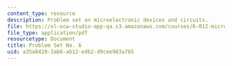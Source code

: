 ```yaml
---
content_type: resource
description: Problem set on microelectronic devices and circuits.
file: https://ol-ocw-studio-app-qa.s3.amazonaws.com/courses/6-012-microelectronic-devices-and-circuits-fall-2009/a35a84203ab6ab12edb2d9cee983a765_MIT6_012F09_assn06.pdf
file_type: application/pdf
resourcetype: Document
title: Problem Set No. 6
uid: a35a8420-3ab6-ab12-edb2-d9cee983a765
---
```


